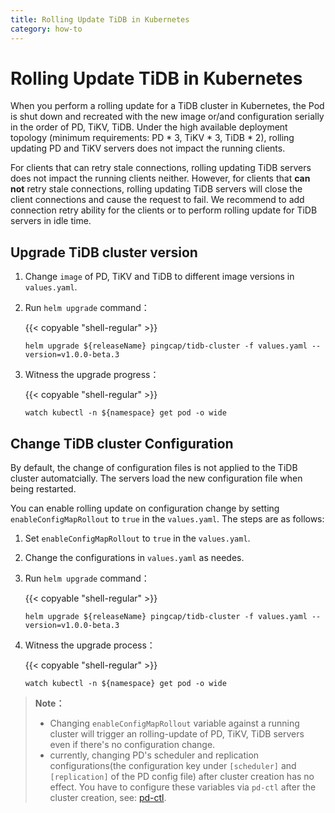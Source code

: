 ```yaml
---
title: Rolling Update TiDB in Kubernetes
category: how-to
---
```


# Rolling Update TiDB in Kubernetes

When you perform a rolling update for a TiDB cluster in Kubernetes, the Pod is shut down and recreated with the new image or/and configuration serially in the order of PD, TiKV, TiDB. Under the high available deployment topology (minimum requirements: PD \* 3, TiKV \* 3, TiDB \* 2), rolling updating PD and TiKV servers does not impact the running clients.

For clients that can retry stale connections, rolling updating TiDB servers does not impact the running clients neither. However, for clients that **can not** retry stale connections, rolling updating TiDB servers will close the client connections and cause the request to fail. We recommend to add connection retry ability for the clients or to perform rolling update for TiDB servers in idle time.

## Upgrade TiDB cluster version

1. Change `image` of PD, TiKV and TiDB to different image versions in `values.yaml`.
2. Run `helm upgrade` command：

    {{< copyable "shell-regular" >}}

    ```shell
    helm upgrade ${releaseName} pingcap/tidb-cluster -f values.yaml --version=v1.0.0-beta.3
    ```

3. Witness the upgrade progress：

    {{< copyable "shell-regular" >}}

    ```shell
    watch kubectl -n ${namespace} get pod -o wide
    ```

## Change TiDB cluster Configuration

By default, the change of configuration files is not applied to the TiDB cluster automatcially. The servers load the new configuration file when being restarted.

You can enable rolling update on configuration change by setting `enableConfigMapRollout` to `true` in the `values.yaml`. The steps are as follows:

1. Set `enableConfigMapRollout` to `true` in the `values.yaml`.
2. Change the configurations in `values.yaml` as needes.
3. Run `helm upgrade` command：

    {{< copyable "shell-regular" >}}

    ```shell
    helm upgrade ${releaseName} pingcap/tidb-cluster -f values.yaml --version=v1.0.0-beta.3
    ```

4. Witness the upgrade process：

    {{< copyable "shell-regular" >}}

    ```shell
    watch kubectl -n ${namespace} get pod -o wide
    ```

> **Note：**
>
> - Changing `enableConfigMapRollout` variable against a running cluster will trigger an rolling-update of PD, TiKV, TiDB servers even if there's no configuration change.
> - currently, changing PD's scheduler and replication configurations(the configuration key under `[scheduler]` and `[replication]` of the PD config file) after cluster creation has no effect. You have to configure these variables via `pd-ctl` after the cluster creation, see: [pd-ctl](/reference/tools/pd-control.md).
